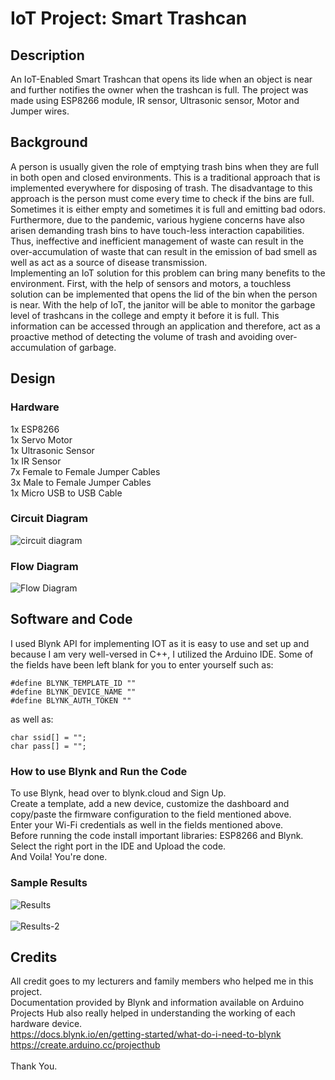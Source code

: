 # IoT Project: Smart Trashcan
## Description
An IoT-Enabled Smart Trashcan that opens its lide when an object is near and further notifies the owner when the trashcan is full. The project was made using ESP8266 module, IR sensor, Ultrasonic sensor, Motor and Jumper wires.
## Background
A person is usually given the role of emptying trash bins when they are full in both open and closed environments. This is a traditional approach that is implemented everywhere for disposing of trash. The disadvantage to this approach is the person must come every time to check if the bins are full. Sometimes it is either empty and sometimes it is full and emitting bad odors. Furthermore, due to the pandemic, various hygiene concerns have also arisen demanding trash bins to have touch-less interaction capabilities. Thus, ineffective and inefficient management of waste can result in the over-accumulation of waste that can result in the emission of bad smell as well as act as a source of disease transmission. \
Implementing an IoT solution for this problem can bring many benefits to the environment. First, with the help of sensors and motors, a touchless solution can be implemented that opens the lid of the bin when the person is near. With the help of IoT, the janitor will be able to monitor the garbage level of trashcans in the college and empty it before it is full. This information can be accessed through an application and therefore, act as a proactive method of detecting the volume of trash and avoiding over-accumulation of garbage.
## Design
### Hardware
1x ESP8266\
1x Servo Motor\
1x Ultrasonic Sensor\
1x IR Sensor\
7x Female to Female Jumper Cables\
3x Male to Female Jumper Cables\
1x Micro USB to USB Cable
### Circuit Diagram
![circuit diagram](https://user-images.githubusercontent.com/53350641/188302836-5d338795-118f-4552-a9f8-44f6dbd9348e.png)
### Flow Diagram
![Flow Diagram](https://user-images.githubusercontent.com/53350641/188302937-c1b2d4f0-aeb1-4931-9cd1-831b33ed0748.png)

## Software and Code
I used Blynk API for implementing IOT as it is easy to use and set up and because I am very well-versed in C++, I utilized the Arduino IDE.
Some of the fields have been left blank for you to enter yourself such as:
```
#define BLYNK_TEMPLATE_ID ""
#define BLYNK_DEVICE_NAME ""
#define BLYNK_AUTH_TOKEN ""
```
as well as:
```
char ssid[] = "";
char pass[] = "";
```
### How to use Blynk and Run the Code
To use Blynk, head over to blynk.cloud and Sign Up.\
Create a template, add a new device, customize the dashboard and copy/paste the firmware configuration to the field mentioned above.\
Enter your Wi-Fi credentials as well in the fields mentioned above.\
Before running the code install important libraries: ESP8266 and Blynk.\
Select the right port in the IDE and Upload the code.\
And Voila! You're done.

### Sample Results
![Results](https://user-images.githubusercontent.com/53350641/188304207-bb1419a8-5a38-482d-92a6-19fd2416433a.jpg)\
\
![Results-2](https://user-images.githubusercontent.com/53350641/188304043-1b0b9650-514f-4c48-941f-ff578e80d526.png)



## Credits
All credit goes to my lecturers and family members who helped me in this project.\
Documentation provided by Blynk and information available on Arduino Projects Hub also really helped in understanding the working of each hardware device.\
https://docs.blynk.io/en/getting-started/what-do-i-need-to-blynk \
https://create.arduino.cc/projecthub \
\
Thank You.



